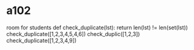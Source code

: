 # a102
room for students
def check_duplicate(lst):
    return len(lst) != len(set(lst))
check_duplicate([1,2,3,4,5,4,6]) 
check_duplic([1,2,3]) 
check_duplicate([1,2,3,4,9]) 
